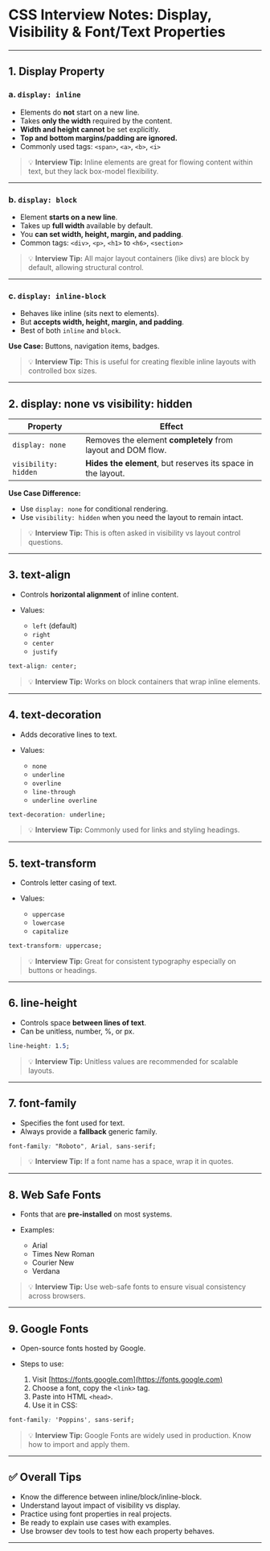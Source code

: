 # CSS Interview Notes: Display, Visibility & Font/Text Properties

---

## 1. Display Property

### a. `display: inline`

* Elements do **not** start on a new line.
* Takes **only the width** required by the content.
* **Width and height cannot** be set explicitly.
* **Top and bottom margins/padding are ignored.**
* Commonly used tags: `<span>`, `<a>`, `<b>`, `<i>`

> 💡 **Interview Tip:** Inline elements are great for flowing content within text, but they lack box-model flexibility.

---

### b. `display: block`

* Element **starts on a new line**.
* Takes up **full width** available by default.
* You **can set width, height, margin, and padding**.
* Common tags: `<div>`, `<p>`, `<h1>` to `<h6>`, `<section>`

> 💡 **Interview Tip:** All major layout containers (like divs) are block by default, allowing structural control.

---

### c. `display: inline-block`

* Behaves like inline (sits next to elements).
* But **accepts width, height, margin, and padding**.
* Best of both `inline` and `block`.

**Use Case:** Buttons, navigation items, badges.

> 💡 **Interview Tip:** This is useful for creating flexible inline layouts with controlled box sizes.

---

## 2. display: none vs visibility: hidden

| Property             | Effect                                                       |
| -------------------- | ------------------------------------------------------------ |
| `display: none`      | Removes the element **completely** from layout and DOM flow. |
| `visibility: hidden` | **Hides the element**, but reserves its space in the layout. |

**Use Case Difference:**

* Use `display: none` for conditional rendering.
* Use `visibility: hidden` when you need the layout to remain intact.

> 💡 **Interview Tip:** This is often asked in visibility vs layout control questions.

---

## 3. text-align

* Controls **horizontal alignment** of inline content.
* Values:

  * `left` (default)
  * `right`
  * `center`
  * `justify`

```css
text-align: center;
```

> 💡 **Interview Tip:** Works on block containers that wrap inline elements.

---

## 4. text-decoration

* Adds decorative lines to text.
* Values:

  * `none`
  * `underline`
  * `overline`
  * `line-through`
  * `underline overline`

```css
text-decoration: underline;
```

> 💡 **Interview Tip:** Commonly used for links and styling headings.

---

## 5. text-transform

* Controls letter casing of text.
* Values:

  * `uppercase`
  * `lowercase`
  * `capitalize`

```css
text-transform: uppercase;
```

> 💡 **Interview Tip:** Great for consistent typography especially on buttons or headings.

---

## 6. line-height

* Controls space **between lines of text**.
* Can be unitless, number, %, or px.

```css
line-height: 1.5;
```

> 💡 **Interview Tip:** Unitless values are recommended for scalable layouts.

---

## 7. font-family

* Specifies the font used for text.
* Always provide a **fallback** generic family.

```css
font-family: "Roboto", Arial, sans-serif;
```

> 💡 **Interview Tip:** If a font name has a space, wrap it in quotes.

---

## 8. Web Safe Fonts

* Fonts that are **pre-installed** on most systems.
* Examples:

  * Arial
  * Times New Roman
  * Courier New
  * Verdana

> 💡 **Interview Tip:** Use web-safe fonts to ensure visual consistency across browsers.

---

## 9. Google Fonts

* Open-source fonts hosted by Google.
* Steps to use:

  1. Visit [https://fonts.google.com](https://fonts.google.com)
  2. Choose a font, copy the `<link>` tag.
  3. Paste into HTML `<head>`.
  4. Use it in CSS:

```css
font-family: 'Poppins', sans-serif;
```

> 💡 **Interview Tip:** Google Fonts are widely used in production. Know how to import and apply them.

---

## ✅ Overall Tips

* Know the difference between inline/block/inline-block.
* Understand layout impact of visibility vs display.
* Practice using font properties in real projects.
* Be ready to explain use cases with examples.
* Use browser dev tools to test how each property behaves.

---
